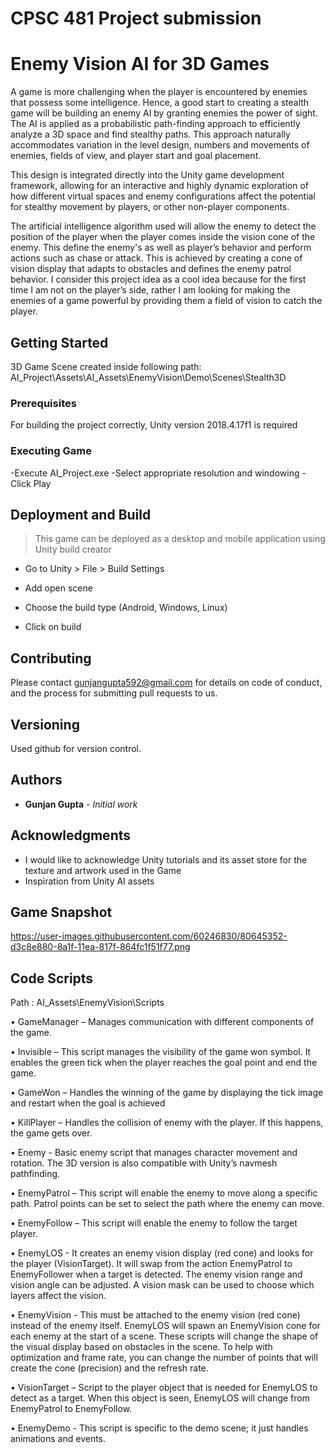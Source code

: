 # CPSC 481 Project submission
# Enemy Vision AI for 3D Games

A game is more challenging when the player is encountered by enemies that possess some intelligence. Hence, a good start to creating a stealth game will be building an enemy AI by granting enemies the power of sight. The AI is applied as a probabilistic path-finding approach to efficiently analyze a 3D space and find stealthy paths. This approach naturally accommodates variation in the level design, numbers and movements of enemies, fields of view, and player start and goal placement. 

This design is integrated directly into the Unity game development framework, allowing for an interactive and highly dynamic exploration of how different virtual spaces and enemy configurations affect the potential for stealthy movement by players, or other non-player components.

The artificial intelligence algorithm used will allow the enemy to detect the position of the player when the player comes inside the vision cone of the enemy. This define the enemy's as well as player’s behavior and perform actions such as chase or attack. This is achieved by creating a cone of vision display that adapts to obstacles and defines the enemy patrol behavior. 
I consider this project idea as a cool idea because for the first time I am not on the player’s side, rather I am looking for making the enemies of a game powerful by providing them a field of vision to catch the player. 


## Getting Started
3D Game Scene created inside following path:
AI_Project\Assets\AI_Assets\EnemyVision\Demo\Scenes\Stealth3D

### Prerequisites

For building the project correctly, Unity version 2018.4.17f1 is required

### Executing Game
-Execute AI_Project.exe
-Select appropriate resolution and windowing
-Click Play

## Deployment and Build
> This game can be deployed as a desktop and mobile application using Unity build creator

- Go to Unity > File > Build Settings

- Add open scene

- Choose the build type (Android, Windows, Linux)

- Click on build

## Contributing

Please contact gunjangupta592@gmail.com for details on code of conduct, and the process for submitting pull requests to us.

## Versioning

Used github for version control. 

## Authors

* **Gunjan Gupta** - *Initial work* 

## Acknowledgments

* I would like to acknowledge Unity tutorials and its asset store for the texture and artwork used in the Game 
* Inspiration from Unity AI assets


## Game Snapshot
https://user-images.githubusercontent.com/60246830/80645352-d3c8e880-8a1f-11ea-817f-864fc1f51f77.png

## Code Scripts
Path : AI_Assets\EnemyVision\Scripts


• GameManager – Manages communication with different components of the game.

• Invisible – This script manages the visibility of the game won symbol. It enables the green tick when the player reaches the goal point and end the game.

• GameWon – Handles the winning of the game by displaying the tick image and restart when the goal is achieved

• KillPlayer – Handles the collision of enemy with the player. If this happens, the game gets over.

• Enemy - Basic enemy script that manages character movement and rotation. The 3D version is also compatible with Unity’s navmesh pathfinding.

• EnemyPatrol – This script will enable the enemy to move along a specific path. Patrol points can be set to select the path where the enemy can move.

• EnemyFollow – This script will enable the enemy to follow the target player.

• EnemyLOS - It creates an enemy vision display (red cone) and looks for the player (VisionTarget). It will swap from the action EnemyPatrol to EnemyFollower when a target is detected. The enemy vision range and vision angle can be adjusted. A vision mask can be used to choose which layers affect the vision.

• EnemyVision - This must be attached to the enemy vision (red cone) instead of the enemy itself. EnemyLOS will spawn an EnemyVision cone for each enemy at the start of a scene. These scripts will change the shape of the visual display based on obstacles in the scene. To help with optimization and frame rate, you can change the number of points that will create the cone (precision) and the refresh rate.

• VisionTarget – Script to the player object that is needed for EnemyLOS to detect as a target. When this object is seen, EnemyLOS will change from EnemyPatrol to EnemyFollow.

• EnemyDemo - This script is specific to the demo scene; it just handles animations and events. 
